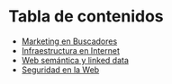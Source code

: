 # Tabla de contenidos

- [Marketing en Buscadores](sem.md)
- [Infraestructura en Internet](inet.md)
- [Web semántica y linked data](lod.md)
- [Seguridad en la Web](seg.md)

<!--
- [Gestores de contenidos](cms.md)
- [Licencias abiertas](lic.md)
-->